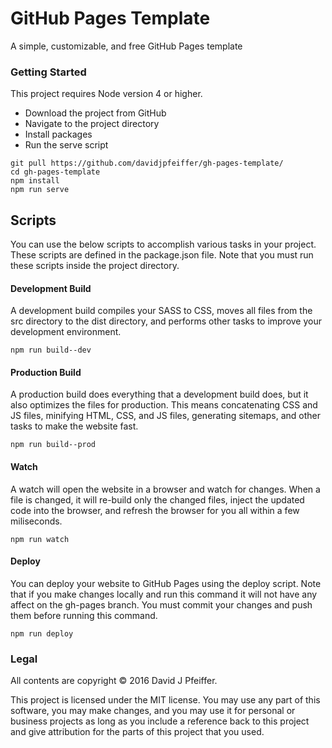 # GitHub Pages Template

A simple, customizable, and free GitHub Pages template

### Getting Started

This project requires Node version 4 or higher.

- Download the project from GitHub
- Navigate to the project directory
- Install packages
- Run the serve script

```
git pull https://github.com/davidjpfeiffer/gh-pages-template/
cd gh-pages-template
npm install
npm run serve
```

## Scripts

You can use the below scripts to accomplish various tasks in your project. These scripts are defined in the package.json file. Note that you must run these scripts inside the project directory.

#### Development Build

A development build compiles your SASS to CSS, moves all files from the src directory to the dist directory, and performs other tasks to improve your development environment.

```
npm run build--dev
```

#### Production Build

A production build does everything that a development build does, but it also optimizes the files for production. This means concatenating CSS and JS files, minifying HTML, CSS, and JS files, generating sitemaps, and other tasks to make the website fast.

```
npm run build--prod
```

#### Watch

A watch will open the website in a browser and watch for changes. When a file is changed, it will re-build only the changed files, inject the updated code into the browser, and refresh the browser for you all within a few miliseconds.

```
npm run watch
```

#### Deploy

You can deploy your website to GitHub Pages using the deploy script. Note that if you make changes locally and run this command it will not have any affect on the gh-pages branch. You must commit your changes and push them before running this command.

```
npm run deploy
```

### Legal

All contents are copyright © 2016 David J Pfeiffer.

This project is licensed under the MIT license. You may use any part of this software, you may make changes, and you may use it for personal or business projects as long as you include a reference back to this project and give attribution for the parts of this project that you used.
